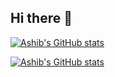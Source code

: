 ## Hi there 👋
[![Ashib's GitHub stats](https://github-readme-stats-2-dun.vercel.app/api?username=ahoque29&show=reviews&show_icons=true&theme=dark)](https://github-readme-stats-2-dun.vercel.app/api?username=ahoque29&show=reviews&show_icons=true&theme=dark)

[![Ashib's GitHub stats](https://github-readme-stats-2-dun.vercel.app/api/top-langs/?username=ahoque29&theme=dark&layout=compact)](https://github-readme-stats-2-dun.vercel.app/api/top-langs/?username=ahoque29&theme=dark&layout=compact)
<!--
**ahoque29/ahoque29** is a ✨ _special_ ✨ repository because its `README.md` (this file) appears on your GitHub profile.

Here are some ideas to get you started:

- 🔭 I’m currently working on ...
- 🌱 I’m currently learning ...
- 👯 I’m looking to collaborate on ...
- 🤔 I’m looking for help with ...
- 💬 Ask me about ...
- 📫 How to reach me: ...
- 😄 Pronouns: ...
- ⚡ Fun fact: ...
-->

